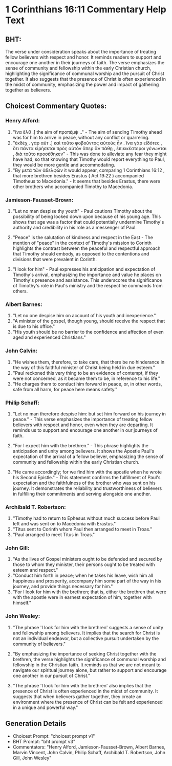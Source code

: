 # 1 Corinthians 16:11 Commentary Help Text

## BHT:
The verse under consideration speaks about the importance of treating fellow believers with respect and honor. It reminds readers to support and encourage one another in their journeys of faith. The verse emphasizes the sense of community and fellowship within the early Christian church, highlighting the significance of communal worship and the pursuit of Christ together. It also suggests that the presence of Christ is often experienced in the midst of community, emphasizing the power and impact of gathering together as believers.

## Choicest Commentary Quotes:
### Henry Alford:
1. "ἵνα ἔλθ .] the aim of προπέμψ .." - The aim of sending Timothy ahead was for him to arrive in peace, without any conflict or quarreling.
2. "ἐκδέχ  .   γὰρ αὐτ .] καὶ τοῦτο φοβοῦντος αὐτοὺς ἦν . ἵνα γὰρ εἰδότες , ὅτι πάντα εἰρήσεται πρὸς αὐτὸν ἅπερ ἂν πάθῃ , ἐπιεικέστεροι γένωνται , διὰ τοῦτο προσέθηκεν" - This was done to alleviate any fear they might have had, so that knowing that Timothy would report everything to Paul, they would be more gentle and accommodating.
3. "By  μετὰ τῶν ἀδελφῶν it would appear, comparing 1 Corinthians 16:12 , that more brethren besides Erastus ( Act 19:22 ) accompanied Timotheus to Macedonia." - It seems that besides Erastus, there were other brothers who accompanied Timothy to Macedonia.

### Jamieson-Fausset-Brown:
1. "Let no man despise thy youth" - Paul cautions Timothy about the possibility of being looked down upon because of his young age. This shows that age was a factor that could potentially undermine Timothy's authority and credibility in his role as a messenger of Paul.

2. "Peace" is the salutation of kindness and respect in the East - The mention of "peace" in the context of Timothy's mission to Corinth highlights the contrast between the peaceful and respectful approach that Timothy should embody, as opposed to the contentions and divisions that were prevalent in Corinth.

3. "I look for him" - Paul expresses his anticipation and expectation of Timothy's arrival, emphasizing the importance and value he places on Timothy's presence and assistance. This underscores the significance of Timothy's role in Paul's ministry and the respect he commands from others.

### Albert Barnes:
1. "Let no one despise him on account of his youth and inexperience."
2. "A minister of the gospel, though young, should receive the respect that is due to his office."
3. "His youth should be no barrier to the confidence and affection of even aged and experienced Christians."

### John Calvin:
1. "He wishes them, therefore, to take care, that there be no hinderance in the way of this faithful minister of Christ being held in due esteem."
2. "Paul reckoned this very thing to be an evidence of contempt, if they were not concerned, as it became them to be, in reference to his life."
3. "He charges them to conduct him forward in peace, or, in other words, safe from all harm, for peace here means safety."

### Philip Schaff:
1. "Let no man therefore despise him: but set him forward on his journey in peace." - This verse emphasizes the importance of treating fellow believers with respect and honor, even when they are departing. It reminds us to support and encourage one another in our journeys of faith.

2. "For I expect him with the brethren." - This phrase highlights the anticipation and unity among believers. It shows the Apostle Paul's expectation of the arrival of a fellow believer, emphasizing the sense of community and fellowship within the early Christian church.

3. "He came accordingly; for we find him with the apostle when he wrote his Second Epistle." - This statement confirms the fulfillment of Paul's expectation and the faithfulness of the brother who was sent on his journey. It demonstrates the reliability and trustworthiness of believers in fulfilling their commitments and serving alongside one another.

### Archibald T. Robertson:
1. "Timothy had to return to Ephesus without much success before Paul left and was sent on to Macedonia with Erastus."
2. "Titus sent to Corinth whom Paul then arranged to meet in Troas."
3. "Paul arranged to meet Titus in Troas."

### John Gill:
1. "As the lives of Gospel ministers ought to be defended and secured by those to whom they minister, their persons ought to be treated with esteem and respect."
2. "Conduct him forth in peace; when he takes his leave, wish him all happiness and prosperity, accompany him some part of the way in his journey, and provide things necessary for him."
3. "For I look for him with the brethren; that is, either the brethren that were with the apostle were in earnest expectation of him, together with himself."

### John Wesley:
1. "The phrase 'I look for him with the brethren' suggests a sense of unity and fellowship among believers. It implies that the search for Christ is not an individual endeavor, but a collective pursuit undertaken by the community of believers."

2. "By emphasizing the importance of seeking Christ together with the brethren, the verse highlights the significance of communal worship and fellowship in the Christian faith. It reminds us that we are not meant to navigate our spiritual journey alone, but rather to support and encourage one another in our pursuit of Christ."

3. "The phrase 'I look for him with the brethren' also implies that the presence of Christ is often experienced in the midst of community. It suggests that when believers gather together, they create an environment where the presence of Christ can be felt and experienced in a unique and powerful way."


## Generation Details
- Choicest Prompt: "choicest prompt v1"
- BHT Prompt: "bht prompt v3"
- Commentators: "Henry Alford, Jamieson-Fausset-Brown, Albert Barnes, Marvin Vincent, John Calvin, Philip Schaff, Archibald T. Robertson, John Gill, John Wesley"
